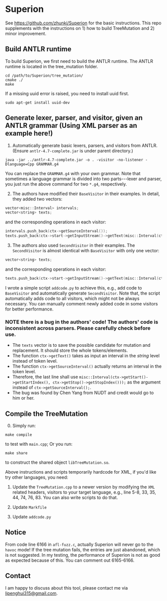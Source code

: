 # Superion

See https://github.com/zhunki/Superion for the basic instructions. This repo supplements with the instructions on 1) how to build TreeMutation and 2) minor improvement.

## Build ANTLR runtime
To build Superion, we first need to build the ANTLR runtime. The ANTLR runtime is located in the tree_mutation folder.

```shell
cd /path/to/Superion/tree_mutation/
cmake ./
make
```
If a missing uuid error is raised, you need to install uuid first.
```shell
sudo apt-get install uuid-dev
```
## Generate lexer, parser, and visitor, given an ANTLR grammar (Using XML parser as an example here!)

1.  Automatically generate basic lexers, parsers, and visitors from ANTLR. (Ensure `antlr-4.7-complete.jar` is under parent directory.)
```
java -jar ../antlr-4.7-complete.jar -o . -visitor -no-listener -Dlanguage=Cpp GRAMMAR.g4 
```

You can replace the `GRAMMAR.g4` with your own grammar. Note that sometimes a language grammar is divided into two parts---lexer and parser, you just run the above command for two `*.g4`, respectively.

2. The authors have modified their `BaseVisitor` in their examples. In detail, they added two vectors:

```cpp
vector<misc::Interval> intervals;
vector<string> texts;
```

and the corresponding operations in each visitor:

```cpp
intervals.push_back(ctx->getSourceInterval());
texts.push_back(ctx->start->getInputStream()->getText(misc::Interval(ctx->getStart()->getStartIndex(), ctx->getStop()->getStopIndex())));
```

3. The authors also used `SecondVisitor` in their examples. The `SecondVisitor` is almost identical with `BaseVisitor` with only one vector:

```cpp
vector<string> texts;
```

and the corresponding operations in each visitor:
```cpp
texts.push_back(ctx->start->getInputStream()->getText(misc::Interval(ctx->getStart()->getStartIndex(), ctx->getStop()->getStopIndex())));
```

I wrote a simple script `addcode.py` to achieve this, e.g., add code to `BaseVisitor` and automatically generate `SecondVisitor`. Note that, the script automatically adds code to all visitors, which might not be always necessary. You can manually comment newly added code in some visitors for better performance.

### **NOTE** there is a bug in the authors' code! **The authors' code is inconsistent across parsers. Please carefully check before use**.
- The `texts` vector is to save the possible candidate for mutation and replacement. It should store the whole tokens/elements.
- The function `ctx->getText()` takes as input an interval in the *string* level instead of token level.
- The function `ctx->getSourceInterval()` actually returns an interval in the token level. 
- Therefore, the last line shall use `misc::Interval(ctx->getStart()->getStartIndex(), ctx->getStop()->getStopIndex()));` as the argument instead of `ctx->getSourceInterval();`. 
- The bug was found by Chen Yang from NUDT and credit would go to him or her.



## Compile the TreeMutation
0. Simply run:
```shell
make compile
```
to test with `main.cpp`;
Or you run:
```shell
make share
```
to construct the shared object `libTreeMutation.so`.

Above instructions and scripts temporarily hardcode for XML, if you'd like try other languages, you need:
1. Update the `TreeMutation.cpp` to a newer version by modifying the `XML` related headers, visitors to your target language, e.g., line 5-8, 33, 35, 44, 74, 76, 83. You can also write scripts to do that.

2. Update `Markfile`

3. Update `addcode.py`

## Notice
From code line 6166 in `afl-fuzz.c`, actually Superion will never go to the `havoc` mode! If the tree mutation fails, the entries are just abandoned, which is not suggested. In my testing, the performance of Superion is not as good as expected because of this. You can comment out 6165-6166.


## Contact
I am happy to discuss about this tool, please contact me via <lipenghui315@gmail.com>.
